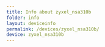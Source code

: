 ```yaml
---
title: Info about zyxel_nsa310b
folder: info
layout: deviceinfo
permalink: /devices/zyxel_nsa310b/
device: zyxel_nsa310b
---
```


